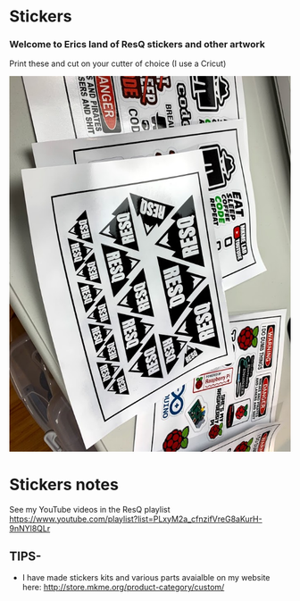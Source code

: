 # Stickers

### Welcome to Erics land of ResQ stickers and other artwork
Print these and cut on your cutter of choice (I use a Cricut)

 <img src="https://github.com/MKme/ResQ/blob/master/Photos/Stickers/IMG_0887.jpg" width="900"/>


# Stickers notes

See my YouTube videos in the ResQ playlist https://www.youtube.com/playlist?list=PLxyM2a_cfnzifVreG8aKurH-9nNYl8QLr

## TIPS- 

-  I have made stickers kits and various parts avaialble on my website here: http://store.mkme.org/product-category/custom/




